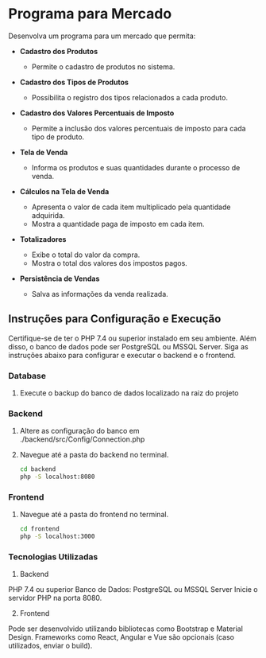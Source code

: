 # Programa para Mercado

Desenvolva um programa para um mercado que permita:

- **Cadastro dos Produtos**
  - Permite o cadastro de produtos no sistema.

- **Cadastro dos Tipos de Produtos**
  - Possibilita o registro dos tipos relacionados a cada produto.

- **Cadastro dos Valores Percentuais de Imposto**
  - Permite a inclusão dos valores percentuais de imposto para cada tipo de produto.

- **Tela de Venda**
  - Informa os produtos e suas quantidades durante o processo de venda.

- **Cálculos na Tela de Venda**
  - Apresenta o valor de cada item multiplicado pela quantidade adquirida.
  - Mostra a quantidade paga de imposto em cada item.

- **Totalizadores**
  - Exibe o total do valor da compra.
  - Mostra o total dos valores dos impostos pagos.

- **Persistência de Vendas**
  - Salva as informações da venda realizada.

## Instruções para Configuração e Execução

Certifique-se de ter o PHP 7.4 ou superior instalado em seu ambiente. Além disso, o banco de dados pode ser PostgreSQL ou MSSQL Server. Siga as instruções abaixo para configurar e executar o backend e o frontend.

### Database

1. Execute o backup do banco de dados localizado na raiz do projeto
 

### Backend

1. Altere as configuração do banco em ./backend/src/Config/Connection.php

2. Navegue até a pasta do backend no terminal.
   ```bash
   cd backend
   php -S localhost:8080

### Frontend

1. Navegue até a pasta do frontend no terminal.
   ```bash
   cd frontend
   php -S localhost:3000

### Tecnologias Utilizadas

1. Backend

PHP 7.4 ou superior
Banco de Dados: PostgreSQL ou MSSQL Server
Inicie o servidor PHP na porta 8080.

2. Frontend

Pode ser desenvolvido utilizando bibliotecas como Bootstrap e Material Design.
Frameworks como React, Angular e Vue são opcionais (caso utilizados, enviar o build).
